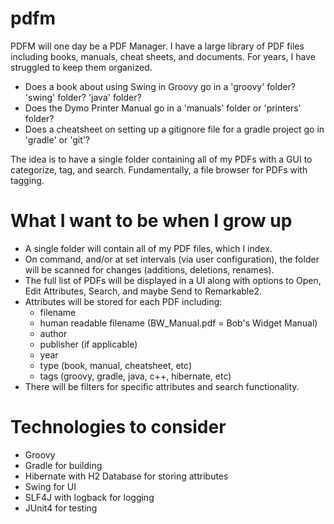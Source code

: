 # pdfm

PDFM will one day be a PDF Manager. I have a large library of PDF files including books, manuals, cheat sheets, and documents. For years, I have struggled to keep them organized. 
- Does a book about using Swing in Groovy go in a 'groovy' folder? 'swing' folder? 'java' folder? 
- Does the Dymo Printer Manual go in a 'manuals' folder or 'printers' folder?
- Does a cheatsheet on setting up a gitignore file for a gradle project go in 'gradle' or 'git'?

The idea is to have a single folder containing all of my PDFs with a GUI to categorize, tag, and search. Fundamentally, a file browser for PDFs with tagging.

# What I want to be when I grow up

- A single folder will contain all of my PDF files, which I index.
- On command, and/or at set intervals (via user configuration), the folder will be scanned for changes (additions, deletions, renames).
- The full list of PDFs will be displayed in a UI along with options to Open, Edit Attributes, Search, and maybe Send to Remarkable2.
- Attributes will be stored for each PDF including:
    - filename
    - human readable filename (BW_Manual.pdf = Bob's Widget Manual)
    - author
    - publisher (if applicable)
    - year
    - type (book, manual, cheatsheet, etc)
    - tags (groovy, gradle, java, c++, hibernate, etc)
- There will be filters for specific attributes and search functionality.

# Technologies to consider

- Groovy
- Gradle for building
- Hibernate with H2 Database for storing attributes
- Swing for UI
- SLF4J with logback for logging
- JUnit4 for testing



